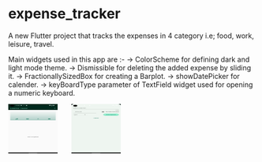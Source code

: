 # expense_tracker

A new Flutter project that tracks the expenses in 4 category i.e; food, work, leisure, travel.


Main widgets used in this app are :-
    -> ColorScheme for defining dark and light mode theme.
    -> Dismissible for deleting the added expense by sliding it.
    -> FractionallySizedBox for creating a Barplot.
    -> showDatePicker for calender.
    -> keyBoardType parameter of TextField widget used for opening a numeric keyboard.


<div>
    <img src="https://github.com/adityawalture/flutter_Expense_tracking_app/blob/main/screenshots/1.png" width="100" height="100">
    <div style="width: 20px; display: inline-block;"></div>
    <img src="https://github.com/adityawalture/flutter_Expense_tracking_app/blob/main/screenshots/2.png" width="100" height="100">
</div>

